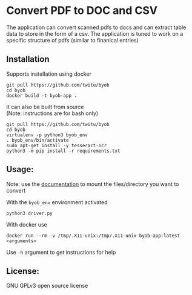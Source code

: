 # Convert PDF to DOC and CSV

The application can convert scanned pdfs to docs and can extract table data to store in the form of a csv. The application is tuned to work on a specific structure of pdfs (similar to finanical entries)

## Installation

Supports installation using docker
```
git pull https://github.com/twitu/byob
cd byob
docker build -t byob-app .
```

It can also be built from source  
(Note: instructions are for bash only)
```
git pull https://github.com/twitu/byob
cd byob
virtualenv -p python3 byob_env
. byob_env/bin/activate
sudo apt-get install -y tesseract-ocr
python3 -m pip install -r requirements.txt
```
## Usage:

Note: use the [documentation](https://docs.docker.com/storage/volumes/) to mount the files/directory you want to convert

With the `byob_env` environment activated
```shell
python3 driver.py
```
With docker use
```shell
docker run --rm -v /tmp/.X11-unix:/tmp/.X11-unix byob-app:latest <arguments>
```

Use `-h` argument to get instructions for help

## License:
GNU GPLv3 open source license
